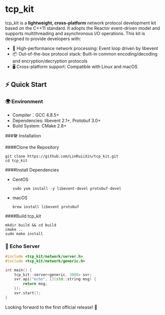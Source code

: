 # tcp_kit

tcp_kit is a **lightweight, cross-platform** network protocol development kit based on the C++11 standard. It adopts the Reactor event-driven model and supports multithreading and asynchronous I/O operations. This kit is designed to provide developers with:

- 🚀 High-performance network processing: Event loop driven by libevent 
- 📦 Out-of-the-box protocol stack: Built-in common encoding/decoding and encryption/decryption protocols
- 🖥️ Cross-platform support: Compatible with Linux and macOS

## ⚡️ Quick Start

### 🌍 Environment
- Compiler：GCC 4.8.5+
- Dependencies: libevent 2.1+, Protobuf 3.0+
- Build System: CMake 2.8+

###🛠 Installation

####Clone the Repository
```shell
git clone https://github.com/LinRuiiXin/tcp_kit.git
cd tcp_kit
```
####Install Dependencies
   - CentOS
      ```shell
      sudo yum install -y libevent-devel protobuf-devel
      ```
   - macOS
      ```shell
      brew install libevent protobuf
      ```
####Build tcp_kit
```shell
mkdir build && cd build
cmake ..
sudo make install
```
### 📢 Echo Server
```c++
#include <tcp_kit/network/server.h>
#include <tcp_kit/network/generic.h>

int main() {
    tcp_kit::server<generic, 3000> svr;
    svr.api("echo", [](std::string msg) {
        return msg;
    });
    svr.start();
}
```

Looking forward to the first official release! 🍺

